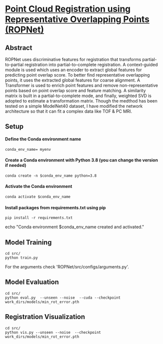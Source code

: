 # [Point Cloud Registration using Representative Overlapping Points (ROPNet)](https://arxiv.org/abs/2107.02583)

## Abstract

ROPNet uses discriminative features for registration that transforms partial-to-partial registration into partial-to-complete registration. A context-guided module is used which uses an encoder to extract global features for predicting point overlap score. To better find representative overlapping points, it uses the extracted global features for coarse alignment. A Transformer is used to enrich point features and remove non-representative points based on point overlap score and feature matching. A similarity matrix is built in a partial-to-complete mode, and finally, weighted SVD is adopted to estimate a transformation matrix. Though the medthod has been tested on a simple ModelNet40 dataset, I have modified the network architecture so that it can fit a complex data like TOF & PC MRI.

## Setup

#### Define the Conda environment name
```shell
conda_env_name= myenv
```
#### Create a Conda environment with Python 3.8 (you can change the version if needed)
```shell
conda create -n $conda_env_name python=3.8
```
#### Activate the Conda environment
```shell
conda activate $conda_env_name
```

#### Install packages from requirements.txt using pip
```shell
pip install -r requirements.txt
```
echo "Conda environment $conda_env_name created and activated."

## Model Training

```
cd src/
python train.py
```
For the arguments check 'ROPNet/src/configs/arguments.py'.

## Model Evaluation

```
cd src/
python eval.py  --unseen --noise  --cuda --checkpoint work_dirs/models/min_rot_error.pth
```

## Registration Visualization

```
cd src/
python vis.py --unseen --noise  --checkpoint work_dirs/models/min_rot_error.pth
```
